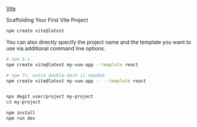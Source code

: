 [Vite](https://vitejs.dev/guide/)

Scaffolding Your First Vite Project  
```bash
npm create vite@latest
```
You can also directly specify the project name and the template you want to use via additional command line options.  
```bash
# npm 6.x
npm create vite@latest my-vue-app --template react

# npm 7+, extra double-dash is needed:
npm create vite@latest my-vue-app -- --template react


npx degit user/project my-project
cd my-project

npm install
npm run dev

```


